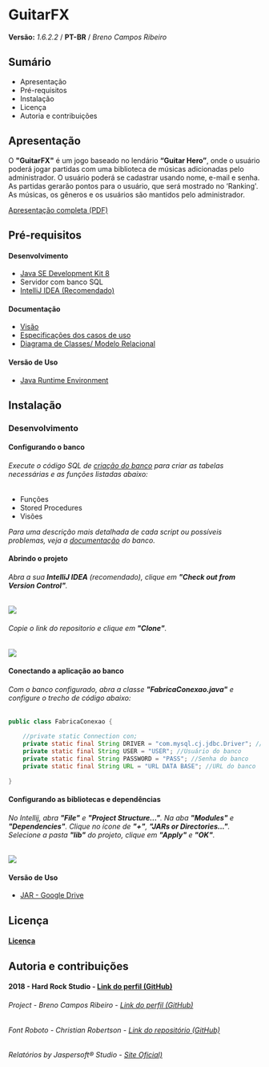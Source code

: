 # GuitarFX 
__Versão:__ _1.6.2.2_ / __PT-BR__ / _Breno Campos Ribeiro_

## Sumário
* Apresentação
* Pré-requisitos
* Instalação
* Licença
* Autoria e contribuições

## Apresentação
O __"GuitarFX"__ é um jogo baseado no lendário
__“Guitar Hero”__, onde o usuário poderá
jogar partidas com uma biblioteca de
músicas adicionadas pelo administrador.
O usuário poderá se cadastrar
usando nome, e-mail e senha. As
partidas gerarão pontos para o usuário,
que será mostrado no ‘Ranking'.
As músicas, os gêneros e os usuários
são mantidos pelo administrador.

[Apresentação completa (PDF)](https://drive.google.com/open?id=10zD6LBiUUX7oDZ-isjOPX65HvNdgtuop)

## Pré-requisitos
#### Desenvolvimento
* [Java SE Development Kit 8](https://www.oracle.com/technetwork/pt/java/javase/downloads/jdk8-downloads-2133151.html)
* Servidor com banco SQL
* [IntelliJ IDEA (Recomendado)](https://www.jetbrains.com/idea/)

#### Documentação
* [Visão](https://drive.google.com/open?id=1d7JEpMx4wOuv8DHfB9keb8MvhcNU2gsK)
* [Especificações dos casos de uso](https://drive.google.com/open?id=1T1tTHufKSZEdDo0lymNy23ff7wDe3lq0)
* [Diagrama de Classes/ Modelo Relacional](https://drive.google.com/open?id=1fUpjxWhCpWfxdmFsxBwe11GPi5EENOsP)

#### Versão de Uso
* [Java Runtime Environment](https://www.java.com/pt_BR/download/)

## Instalação
### Desenvolvimento
#### Configurando o banco
###### Execute o código SQL de [criação do banco](https://drive.google.com/open?id=185J4BwL1YKo0wLKkDT5K2vzl2dNfE8x6) para criar as tabelas necessárias e as funções listadas abaixo:

* Funções
* Stored Procedures
* Visões

_Para uma descrição mais detalhada de cada script ou possíveis problemas, veja a [documentação](https://drive.google.com/open?id=1gRv5hPOEEgyJKNLK7rboNlZqZ8wJSoKB) do banco._

#### Abrindo o projeto
###### Abra a sua __IntelliJ IDEA__ (recomendado), clique em __"Check out from Version Control"__.
![](https://drive.google.com/uc?id=1cRSgvv18rE2Q5kLAQZ7UkvgdauYGqnRf)

###### Copie o link do repositorio e clique em __"Clone"__.
![](https://drive.google.com/uc?id=1JskosTBOgKaAuxgYRzX6hhSNxbNcHNul)

#### Conectando a aplicação ao banco
###### Com o banco configurado, abra a classe __"FabricaConexao.java"__ e configure o trecho de código abaixo:
``` java
public class FabricaConexao {

    //private static Connection con;
    private static final String DRIVER = "com.mysql.cj.jdbc.Driver"; //Driver do JDBC
    private static final String USER = "USER"; //Usuário do banco
    private static final String PASSWORD = "PASS"; //Senha do banco
    private static final String URL = "URL DATA BASE"; //URL do banco
    
}
```
#### Configurando as bibliotecas e dependências
###### No Intellij, abra __"File"__ e __"Project Structure..."__. Na aba __"Modules"__ e __"Dependencies"__. Clique no ícone de __"+"__, __"JARs or Directories..."__. Selecione a pasta __"lib"__ do projeto, clique em __"Apply"__ e __"OK"__.
![](https://drive.google.com/uc?id=16rKaSZyjbyb2AHNE9Ujg5r7a-rEbi3_u)

#### Versão de Uso
* [JAR - Google Drive](veverv)

## Licença
#### [Licença](https://drive.google.com/open?id=11ZTUlB6qpoKk_XgD6_dtKntQOfCsuQj8)

## Autoria e contribuições
#### 2018 - Hard Rock Studio - [Link do perfil (GitHub)](https://github.com/GroveBS)
###### Project - Breno Campos Ribeiro - [Link do perfil (GitHub)](https://github.com/orgs/GroveBS/people/GroveBStreet)
###### Font Roboto - Christian Robertson - [Link do repositório (GitHub)](https://github.com/google/roboto/)

###### Relatórios by Jaspersoft® Studio  - [Site Oficial)](https://community.jaspersoft.com/project/jaspersoft-studio)

